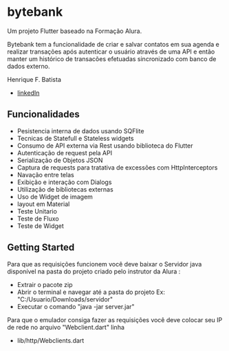 # bytebank

Um projeto Flutter baseado na Formação Alura.

Bytebank tem a funcionalidade de criar e salvar contatos em sua agenda e realizar transações após autenticar o usuário através de uma API e então manter um histórico de transacões efetuadas sincronizado com banco de dados externo.

Henrique F. Batista

- [linkedIn](https://www.linkedin.com/in/henrique-batista-61181b141/)
## Funcionalidades

- Pesistencia interna de dados usando SQFlite
- Tecnicas de Statefull e Stateless widgets
- Consumo de API externa via Rest usando biblioteca do Flutter
- Autenticação de request pela API
- Serialização de Objetos JSON
- Captura de requests para tratativa de excessões com HttpInterceptors
- Navação entre telas
- Exibição e interação com Dialogs 
- Utilização de bibliotecas externas
- Uso de Widget de imagem
- layout em Material
- Teste Unitario
- Teste de Fluxo
- Teste de Widget


## Getting Started

Para que as requisições funcionem você deve baixar o Servidor java disponível na pasta do projeto criado pelo instrutor da Alura :
- Extrair o pacote zip
- Abrir o terminal e navegar até a pasta do projeto Ex: "C:/Usuario/Downloads/servidor"  
- Executar o comando "java -jar server.jar"

Para que o emulador consiga fazer as requisições você deve colocar seu IP de rede no arquivo "Webclient.dart" linha
- lib/http/Webclients.dart





